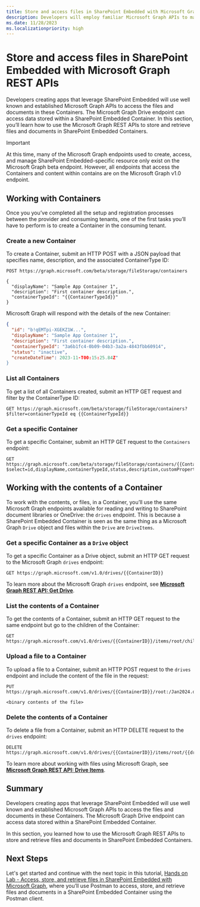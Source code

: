 ```yaml
---
title: Store and access files in SharePoint Embedded with Microsoft Graph REST APIs
description: Developers will employ familiar Microsoft Graph APIs to manage files within SharePoint Embedded containers, utilizing the Microsoft Graph Drive endpoint for data access. This section covers how to use these REST APIs to handle file storage and retrieval in SharePoint Embedded.
ms.date: 11/28/2023
ms.localizationpriority: high
---
```

# Store and access files in SharePoint Embedded with Microsoft Graph REST APIs

Developers creating apps that leverage SharePoint Embedded will use well known and established Microsoft Graph APIs to access the files and documents in these Containers. The Microsoft Graph Drive endpoint can access data stored within a SharePoint Embedded Container. In this section, you’ll learn how to use the Microsoft Graph REST APIs to store and retrieve files and documents in SharePoint Embedded Containers.

> [!IMPORTANT]
> At this time, many of the Microsoft Graph endpoints used to create, access, and manage SharePoint Embedded-specific resource only exist on the Microsoft Graph beta endpoint. However, all endpoints that access the Containers and content within contains are on the Microsoft Graph v1.0 endpoint.

## Working with Containers

Once you you’ve completed all the setup and registration processes between the provider and consuming tenants, one of the first tasks you’ll have to perform is to create a Container in the consuming tenant.

### Create a new Container

To create a Container, submit an HTTP POST with a JSON payload that specifies name, description, and the associated ContainerType ID:

```http
POST https://graph.microsoft.com/beta/storage/fileStorage/containers

{
  "displayName": "Sample App Container 1",
  "description": "First container description.",
  "containerTypeId": "{{ContainerTypeId}}"
}
```

Microsoft Graph will respond with the details of the new Container:

```json
{
  "id": "b!qEMTpi-XGEKZ1W...",
  "displayName": "Sample App Container 1",
  "description": "First container description.",
  "containerTypeId": "3a6b1fc4-0b09-04b3-3a2a-4843fbb60914",
  "status": "inactive",
  "createDateTime": 2023-11-T00:15:25.84Z"
}
```

### List all Containers

To get a list of all Containers created, submit an HTTP GET request and filter by the ContainerType ID:

```http
GET https://graph.microsoft.com/beta/storage/fileStorage/containers?$filter=containerTypeId eq {{ContainerTypeId}}
```

### Get a specific Container

To get a specific Container, submit an HTTP GET request to the `Containers` endpoint:

```http
GET https://graph.microsoft.com/beta/storage/fileStorage/containers/{{ContainerID}}?$select=id,displayName,containerTypeId,status,description,customProperties&$expand=permissions
```

## Working with the contents of a Container

To work with the contents, or files, in a Container, you’ll use the same Microsoft Graph endpoints available for reading and writing to SharePoint document libraries or OneDrive: the `drives` endpoint. This is because a SharePoint Embedded Container is seen as the same thing as a Microsoft Graph `Drive` object and files within the `Drive` are `DriveItems`.

### Get a specific Container as a `Drive` object

To get  a specific Container as a Drive object, submit an HTTP GET request to the Microsoft Graph `drives` endpoint:

```http
GET https://graph.microsoft.com/v1.0/drives/{{ContainerID}}
```

To learn more about the Microsoft Graph `drives` endpoint, see **[Microsoft Graph REST API: Get Drive](/graph/api/resources/drive)**.

### List the contents of a Container

To get the contents of a Container, submit an HTTP GET request to the same endpoint but go to the children of the Container:

```http
GET https://graph.microsoft.com/v1.0/drives/{{ContainerID}}/items/root/children
```

### Upload a file to a Container

To upload a file to a Container, submit an HTTP POST request to the `drives` endpoint and include the content of the file in the request:

```http
PUT https://graph.microsoft.com/v1.0/drives/{{ContainerID}}/root:/Jan2024.docx:/content

<binary contents of the file>
```

### Delete the contents of a Container

To delete a file from a Container, submit an HTTP DELETE request to the `drives` endpoint:

```http
DELETE https://graph.microsoft.com/v1.0/drives/{{ContainerID}}/items/root/{{driveItemID}}
```

To learn more about working with files using Microsoft Graph, see **[Microsoft Graph REST API: Drive Items](/graph/api/resources/driveitem)**.

## Summary

Developers creating apps that leverage SharePoint Embedded will use well known and established Microsoft Graph APIs to access the files and documents in these Containers. The Microsoft Graph Drive endpoint can access data stored within a SharePoint Embedded Container.

In this section, you learned how to use the Microsoft Graph REST APIs to store and retrieve files and documents in SharePoint Embedded Containers.

## Next Steps

Let's get started and continue with the next topic in this tutorial, [Hands on Lab - Access, store, and retrieve files in SharePoint Embedded with Microsoft Graph](m01-07-hol.md), where you’ll use Postman to access, store, and retrieve files and documents in a SharePoint Embedded Container using the Postman client.
